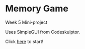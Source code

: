 # Memory Game
Week 5 Mini-project

Uses SimpleGUI from Codeskulptor.  

Click [here](http://www.codeskulptor.org/#user39_4FNxRXKy0j_5.py) to start!

